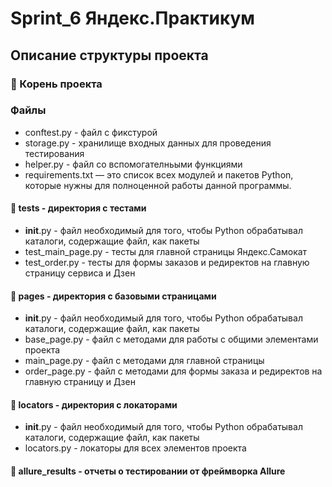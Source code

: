 # Sprint_6  Яндекс.Практикум
## Описание структуры проекта
### 📁 Корень проекта
### Файлы
* conftest.py - файл с фикстурой  
* storage.py - хранилище входных данных для проведения тестирования
* helper.py - файл со вспомогателньыми функциями
* requirements.txt — это список всех модулей и пакетов Python, которые нужны для полноценной работы данной программы.

#### 📁 tests - директория с тестами  
* __init__.py - файл необходимый для того, чтобы Python обрабатывал каталоги, содержащие файл, как пакеты
* test_main_page.py - тесты для главной страницы Яндекс.Самокат  
* test_order.py - тесты для формы заказов и редиректов на главную страницу сервиса и Дзен

#### 📁 pages - директория с базовыми страницами  
* __init__.py - файл необходимый для того, чтобы Python обрабатывал каталоги, содержащие файл, как пакеты
* base_page.py - файл с методами для работы с общими элементами проекта  
* main_page.py - файл с методами для главной страницы  
* order_page.py - файл с методами для формы заказа и редиректов на главную страницу и Дзен

#### 📁 locators - директория с локаторами  
* __init__.py - файл необходимый для того, чтобы Python обрабатывал каталоги, содержащие файл, как пакеты
* locators.py - локаторы для всех элементов проекта

#### 📁 allure_results - отчеты о тестировании от фреймворка Allure

 